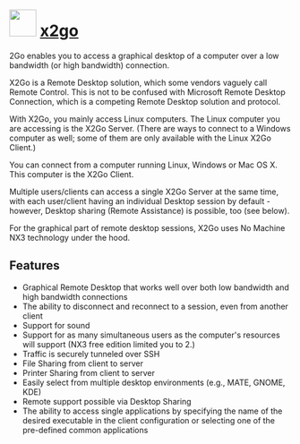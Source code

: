 # <img src="https://cdn.jsdelivr.net/gh/chocolatey/chocolatey-coreteampackages@e4eec1b0defbec7a1156c500f312109c37a32be1/icons/x2go.png" width="48" height="48"/> [x2go](https://chocolatey.org/packages/x2go)

2Go enables you to access a graphical desktop of a computer over a low bandwidth (or high bandwidth) connection. 

X2Go is a Remote Desktop solution, which some vendors vaguely call Remote Control. This is not to be confused with Microsoft Remote Desktop Connection, which is a competing Remote Desktop solution and protocol.

With X2Go, you mainly access Linux computers. The Linux computer you are accessing is the X2Go Server. (There are ways to connect to a Windows computer as well; some of them are only available with the Linux X2Go Client.)

You can connect from a computer running Linux, Windows or Mac OS X. This computer is the X2Go Client.

Multiple users/clients can access a single X2Go Server at the same time, with each user/client having an individual Desktop session by default - however, Desktop sharing (Remote Assistance) is possible, too (see below).

For the graphical part of remote desktop sessions, X2Go uses No Machine NX3 technology under the hood.

## Features

- Graphical Remote Desktop that works well over both low bandwidth and high bandwidth connections
- The ability to disconnect and reconnect to a session, even from another client
- Support for sound
- Support for as many simultaneous users as the computer's resources will support (NX3 free edition limited you to 2.)
- Traffic is securely tunneled over SSH
- File Sharing from client to server
- Printer Sharing from client to server
- Easily select from multiple desktop environments (e.g., MATE, GNOME, KDE)
- Remote support possible via Desktop Sharing
- The ability to access single applications by specifying the name of the desired executable in the client configuration or selecting one of the pre-defined common applications
